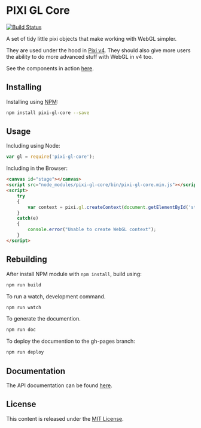 # PIXI GL Core

[![Build Status](https://travis-ci.org/pixijs/pixi-gl-core.svg?branch=master)](https://travis-ci.org/pixijs/pixi-gl-core)

A set of tidy little pixi objects that make working with WebGL simpler.

They are used under the hood in [Pixi v4](http://pixijs.com). They should also give more users the ability to do more advanced stuff with WebGL in v4 too.

See the components in action [here](http://dev.goodboydigital.com/client/goodboy/million/). 

## Installing

Installing using [NPM](https://npmjs.com):

```bash
npm install pixi-gl-core --save
```

## Usage

Including using Node:

```js
var gl = require('pixi-gl-core');
```

Including in the Browser:

```html
<canvas id="stage"></canvas>
<script src="node_modules/pixi-gl-core/bin/pixi-gl-core.min.js"></script>
<script>
    try 
    {
        var context = pixi.gl.createContext(document.getElementById('stage'));
    }
    catch(e)
    {
        console.error("Unable to create WebGL context");
    }
</script>
```

## Rebuilding

After install NPM module with `npm install`, build using:

```bash
npm run build
```

To run a watch, development command.

```bash
npm run watch
```

To generate the documention.

```bash
npm run doc
```

To deploy the documention to the gh-pages branch:

```bash
npm run deploy
```

## Documentation

The API documentation can be found [here](http://pixijs.github.io/pixi-gl-core/).

## License

This content is released under the [MIT License](http://opensource.org/licenses/MIT).